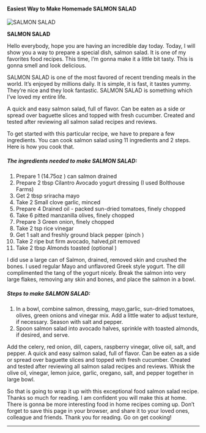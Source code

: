             

#### Easiest Way to Make Homemade SALMON SALAD

![SALMON SALAD](https://img-global.cpcdn.com/recipes/6469147442020352/751x532cq70/salmon-salad-recipe-main-photo.jpg)

**SALMON SALAD**

Hello everybody, hope you are having an incredible day today. Today, I will show you a way to prepare a special dish, salmon salad. It is one of my favorites food recipes. This time, I’m gonna make it a little bit tasty. This is gonna smell and look delicious.

SALMON SALAD is one of the most favored of recent trending meals in the world. It’s enjoyed by millions daily. It is simple, it is fast, it tastes yummy. They’re nice and they look fantastic. SALMON SALAD is something which I’ve loved my entire life.

A quick and easy salmon salad, full of flavor. Can be eaten as a side or spread over baguette slices and topped with fresh cucumber. Created and tested after reviewing all salmon salad recipes and reviews.

To get started with this particular recipe, we have to prepare a few ingredients. You can cook salmon salad using 11 ingredients and 2 steps. Here is how you cook that.

##### The ingredients needed to make SALMON SALAD:

1.  Prepare 1 (14.75oz ) can salmon drained
2.  Prepare 2 tbsp Cilantro Avocado yogurt dressing (I used Bolthouse Farms)
3.  Get 2 tbsp sriracha mayo
4.  Take 2 Small clove garlic, minced
5.  Prepare 4 Drained oil - packed sun-dried tomatoes, finely chopped
6.  Take 6 pitted manzanilla olives, finely chopped
7.  Prepare 3 Green onion, finely chopped
8.  Take 2 tsp rice vinegar
9.  Get 1 salt and freshly ground black pepper (pinch )
10.  Take 2 ripe but firm avocado, halved,pit removed
11.  Take 2 tbsp Almonds toasted (optional )

I did use a large can of Salmon, drained, removed skin and crushed the bones. I used regular Mayo and unflavored Greek style yogurt. The dill complimented the tang of the yogurt nicely. Break the salmon into very large flakes, removing any skin and bones, and place the salmon in a bowl.

##### Steps to make SALMON SALAD:

1.  In a bowl, combine salmon, dressing, mayo,garlic, sun-dried tomatoes, olives, green onions and vinegar mix. Add a little water to adjust texture, if necessary. Season with salt and pepper.
2.  Spoon salmon salad into avocado halves, sprinkle with toasted almonds, if desired, and serve.

Add the celery, red onion, dill, capers, raspberry vinegar, olive oil, salt, and pepper. A quick and easy salmon salad, full of flavor. Can be eaten as a side or spread over baguette slices and topped with fresh cucumber. Created and tested after reviewing all salmon salad recipes and reviews. Whisk the olive oil, vinegar, lemon juice, garlic, oregano, salt, and pepper together in large bowl.

So that is going to wrap it up with this exceptional food salmon salad recipe. Thanks so much for reading. I am confident you will make this at home. There is gonna be more interesting food in home recipes coming up. Don’t forget to save this page in your browser, and share it to your loved ones, colleague and friends. Thank you for reading. Go on get cooking!

* * *